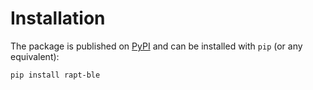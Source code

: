 # Installation

The package is published on [PyPI](https://pypi.org/project/rapt-ble/) and can be installed with `pip` (or any equivalent):

```bash
pip install rapt-ble
```
